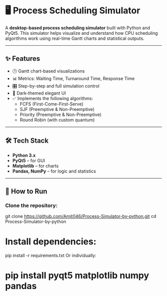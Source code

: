 # 🖥️ Process Scheduling Simulator

A **desktop-based process scheduling simulator** built with Python and PyQt5. This simulator helps visualize and understand how CPU scheduling algorithms work using real-time Gantt charts and statistical outputs.

---


## ✨ Features

- 🕒 Gantt chart-based visualizations
- 📊 Metrics: Waiting Time, Turnaround Time, Response Time
- 🎛️ Step-by-step and full simulation control
- 🌙 Dark-themed elegant UI
- ✅ Implements the following algorithms:
  - FCFS (First-Come-First-Serve)
  - SJF (Preemptive & Non-Preemptive)
  - Priority (Preemptive & Non-Preemptive)
  - Round Robin (with custom quantum)

---

## 🛠 Tech Stack

- **Python 3.x**
- **PyQt5** – for GUI
- **Matplotlib** – for charts
- **Pandas, NumPy** – for logic and statistics

---

## 🚀 How to Run

### Clone the repository:

git clone https://github.com/Amit046/Process-Simulator-by-python.git
cd Process-Simulator-by-python
# Install dependencies:
pip install -r requirements.txt
Or individually:
# pip install pyqt5 matplotlib numpy pandas
